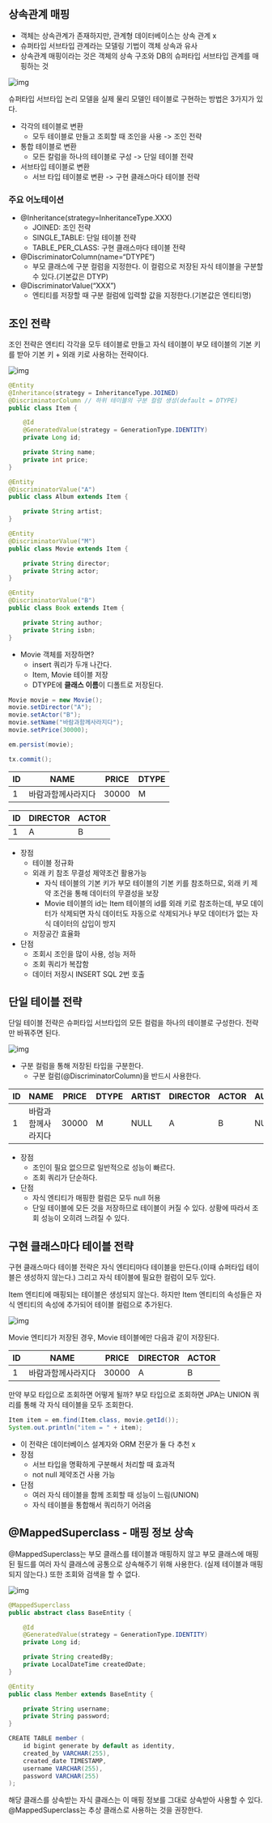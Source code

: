 ## 상속관계 매핑

- 객체는 상속관계가 존재하지만, 관계형 데이터베이스는 상속 관계 x
- 슈퍼타입 서브타입 관계라는 모델링 기법이 객체 상속과 유사
- 상속관계 매핑이라는 것은 객체의 상속 구조와 DB의 슈퍼타입 서브타입 관계를 매핑하는 것

![img](https://github.com/mistyblue0302/TIL/blob/main/Image/Inheritance%20Mapping.PNG)

슈퍼타입 서브타입 논리 모델을 실제 물리 모델인 테이블로 구현하는 방법은 3가지가 있다.

- 각각의 테이블로 변환
  - 모두 테이블로 만들고 조회할 때 조인을 사용 -> 조인 전략
- 통합 테이블로 변환
  - 모든 칼럼을 하나의 테이블로 구성 -> 단일 테이블 전략
- 서브타입 테이블로 변환
  - 서브 타입 테이블로 변환 -> 구현 클래스마다 테이블 전략

### 주요 어노테이션

- @Inheritance(strategy=InheritanceType.XXX)
  - JOINED: 조인 전략
  - SINGLE_TABLE: 단일 테이블 전략
  - TABLE_PER_CLASS: 구현 클래스마다 테이블 전략
- @DiscriminatorColumn(name=“DTYPE”)
  - 부모 클래스에 구분 컬럼을 지정한다. 이 컬럼으로 저장된 자식 테이블을 구분할 수 있다.(기본값은 DTYP)
- @DiscriminatorValue(“XXX”)
  - 엔티티를 저장할 때 구분 컬럼에 입력할 값을 지정한다.(기본값은 엔티티명)

 ## 조인 전략

조인 전략은 엔티티 각각을 모두 테이블로 만들고 자식 테이블이 부모 테이블의 기본 키를 받아 기본 키 + 외래 키로 사용하는 전략이다.

![img](https://github.com/mistyblue0302/TIL/blob/main/Image/Inheritance%20Mapping2.PNG)

~~~java
@Entity
@Inheritance(strategy = InheritanceType.JOINED)
@DiscriminatorColumn // 하위 테이블의 구분 컬럼 생성(default = DTYPE)
public class Item {

    @Id
    @GeneratedValue(strategy = GenerationType.IDENTITY)
    private Long id;

    private String name;
    private int price;
}
~~~

~~~java
@Entity
@DiscriminatorValue("A")
public class Album extends Item {

    private String artist;
}
~~~

~~~java
@Entity
@DiscriminatorValue("M")
public class Movie extends Item {

    private String director;
    private String actor;
}
~~~


~~~java
@Entity
@DiscriminatorValue("B")
public class Book extends Item {

    private String author;
    private String isbn;
}
~~~

- Movie 객체를 저장하면?
  - insert 쿼리가 두개 나간다.
  - Item, Movie 테이블 저장
  - DTYPE에 **클래스 이름**이 디폴트로 저장된다.

~~~java
Movie movie = new Movie();
movie.setDirector("A");
movie.setActor("B");
movie.setName("바람과함께사라지다");
movie.setPrice(30000);

em.persist(movie);

tx.commit();
~~~

|ID|NAME|PRICE|DTYPE|
|---|-----|----|----|
|1|바람과함께사라지다|30000|M|
			
|ID|DIRECTOR|ACTOR|
|---|-----|----|
|1|A|B|		

- 장점
  - 테이블 정규화
  - 외래 키 참조 무결성 제약조건 활용가능
    - 자식 테이블의 기본 키가 부모 테이블의 기본 키를 참조하므로, 외래 키 제약 조건을 통해 데이터의 무결성을 보장
    - Movie 테이블의 id는 Item 테이블의 id를 외래 키로 참조하는데, 부모 데이터가 삭제되면 자식 데이터도 자동으로 삭제되거나 부모 데이터가 없는 자식 데이터의 삽입이 방지
  - 저장공간 효율화
- 단점
  - 조회시 조인을 많이 사용, 성능 저하
  - 조회 쿼리가 복잡함
  - 데이터 저장시 INSERT SQL 2번 호출
    
 ## 단일 테이블 전략

단일 테이블 전략은 슈퍼타입 서브타입의 모든 컬럼을 하나의 테이블로 구성한다. 전략만 바꿔주면 된다.

![img](https://github.com/mistyblue0302/TIL/blob/main/Image/Inheritance%20Mapping3.PNG)

- 구분 컬럼을 통해 저장된 타입을 구분한다.
  - 구분 컬럼(@DiscriminatorColumn)을 반드시 사용한다.

|ID|NAME|PRICE|DTYPE|ARTIST|DIRECTOR|ACTOR|AUTHOR|ISBN|
|----|----|----|----|----|----|----|----|----|
|1|바람과함께사라지다|30000|M|NULL|A|B|NULL|NULL|
  
- 장점
  - 조인이 필요 없으므로 일반적으로 성능이 빠르다.
  - 조회 쿼리가 단순하다.
- 단점
  - 자식 엔티티가 매핑한 컬럼은 모두 null 허용
  - 단일 테이블에 모든 것을 저장하므로 테이블이 커질 수 있다. 상황에 따라서 조회 성능이 오히려 느려질 수 있다.

 ## 구현 클래스마다 테이블 전략

구현 클래스마다 테이블 전략은 자식 엔티티마다 테이블을 만든다.(이때 슈퍼타입 테이블은 생성하지 않는다.) 그리고 자식 테이블에 필요한 컬럼이 모두 있다.

Item 엔티티에 매핑되는 테이블은 생성되지 않는다. 하지만 Item 엔티티의 속성들은 자식 엔티티의 속성에 추가되어 테이블 컬럼으로 추가된다.

![img](https://github.com/mistyblue0302/TIL/blob/main/Image/Inheritance%20Mapping4.PNG)

Movie 엔티티가 저장된 경우, Movie 테이블에만 다음과 같이 저장된다.

|ID|NAME|PRICE|DIRECTOR|ACTOR|
|---|-----|----|----|----|
|1|바람과함께사라지다|30000|A|B|

만약 부모 타입으로 조회하면 어떻게 될까? 부모 타입으로 조회하면 JPA는 UNION 쿼리를 통해 각 자식 테이블을 모두 조회한다. 

~~~java
Item item = em.find(Item.class, movie.getId());
System.out.println("item = " + item);
~~~

- 이 전략은 데이터베이스 설계자와 ORM 전문가 둘 다 추천 x
- 장점
  - 서브 타입을 명확하게 구분해서 처리할 때 효과적
  - not null 제약조건 사용 가능
- 단점
  - 여러 자식 테이블을 함께 조회할 때 성능이 느림(UNION)
  - 자식 테이블을 통합해서 쿼리하기 어려움

## @MappedSuperclass - 매핑 정보 상속

@MappedSuperclass는 부모 클래스를 테이블과 매핑하지 않고 부모 클래스에 매핑된 필드를 여러 자식 클래스에 공통으로 상속해주기 위해 사용한다. (실제 테이블과 매핑되지 않는다.) 또한 조회와 검색을 할 수 없다.

![img](https://github.com/mistyblue0302/TIL/blob/main/Image/MappedSuperclass.png)

~~~java
@MappedSuperclass
public abstract class BaseEntity {

    @Id
    @GeneratedValue(strategy = GenerationType.IDENTITY)
    private Long id;

    private String createdBy;
    private LocalDateTime createdDate;
}
~~~

~~~java
@Entity
public class Member extends BaseEntity {

    private String username;
    private String password;
}
~~~

~~~java
CREATE TABLE member (
    id bigint generate by default as identity,   
    created_by VARCHAR(255),                
    created_date TIMESTAMP,                 
    username VARCHAR(255),                 
    password VARCHAR(255)                 
);
~~~

해당 클래스를 상속받는 자식 클래스는 이 매핑 정보를 그대로 상속받아 사용할 수 있다. @MappedSuperclass는 추상 클래스로 사용하는 것을 권장한다.

